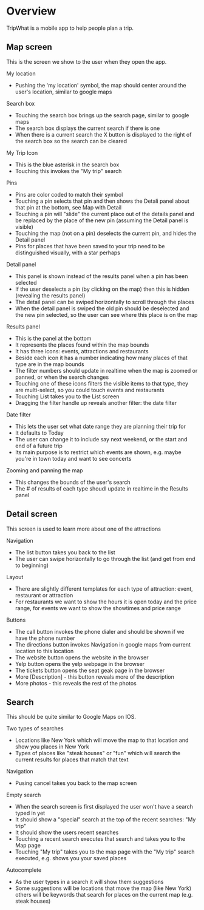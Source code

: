 # Overview #
TripWhat is a mobile app to help people plan a trip.  

## Map screen ##
This is the screen we show to the user when they open the app.

My location
* Pushing the 'my location' symbol, the map should center around the user's location, similar to google maps

Search box
* Touching the search box brings up the search page, similar to google maps
* The search box displays the current search if there is one
* When there is a current search the X button is displayed to the right of the search box so the search can be cleared

My Trip Icon
* This is the blue asterisk in the search box
* Touching this invokes the "My trip" search

Pins
* Pins are color coded to match their symbol
* Touching a pin selects that pin and then shows the Detali panel about that pin at the bottom, see Map with Detail
* Touching a pin will "slide" the current place out of the details panel and be replaced by the place of the new pin (assuming the Detail panel is visible)
* Touching the map (not on a pin) deselects the current pin, and hides the Detail panel
* Pins for places that have been saved to your trip need to be distinguished visually, with a star perhaps

Detail panel
* This panel is shown instead of the results panel when a pin has been selected
* If the user deselects a pin (by clicking on the map) then this is hidden (revealing the results panel)
* The detail panel can be swiped horizontally to scroll through the places
* When the detail panel is swiped the old pin should be deselected and the new pin selected, so the user can see where this place is on the map

Results panel
* This is the panel at the bottom
* It represents the places found within the map bounds
* It has three icons: events, attractions and restaurants
* Beside each icon it has a number indicating how many places of that type are in the map bounds
* The filter numbers should update in realtime when the map is zoomed or panned, or when the search changes
* Touching one of these icons filters the visible items to that type, they are multi-select, so you could touch events and restaurants
* Touching List takes you to the List screen
* Dragging the filter handle up reveals another filter: the date filter

Date filter
* This lets the user set what date range they are planning their trip for
* It defaults to Today
* The user can change it to include say next weekend, or the start and end of a future trip
* Its main purpose is to restrict which events are shown, e.g. maybe you're in town today and want to see concerts 

Zooming and panning the map
* This changes the bounds of the user's search
* The # of results of each type shoudl update in realtime in the Results panel

## Detail screen ##

This screen is used to learn more about one of the attractions

Navigation
* The list button takes you back to the list
* The user can swipe horizontally to go through the list (and get from end to beginning)

Layout
* There are slightly different templates for each type of attraction: event, restaurant or attraction
* For restaurants we want to show the hours it is open today and the price range, for events we want to show the showtimes and price range

Buttons
* The call button invokes the phone dialer and should be shown if we have the phone number
* The directions button invokes Navigation in google maps from current location to this location
* The website button opens the website in the browser
* Yelp button opens the yelp webpage in the browser
* The tickets button opens the seat geak page in the browser
* More [Description] - this button reveals more of the description
* More photos - this reveals the rest of the photos

## Search ##

This should be quite similar to Google Maps on IOS.  

Two types of searches
* Locations like New York which will move the map to that location and show you places in New York
* Types of places like "steak houses" or "fun" which will search the current results for places that match that text

Navigation
* Pusing cancel takes you back to the map screen

Empty search
* When the search screen is first displayed the user won't have a search typed in yet
* It should show a "special" search at the top of the recent searches: "My trip"
* It should show the users recent searches
* Touching a recent search executes that search and takes you to the Map page
* Touching "My trip" takes you to the map page with the "My trip" search executed, e.g. shows you your saved places

Autocomplete
* As the user types in a search it will show them suggestions
* Some suggestions will be locations that move the map (like New York) others will be keywords that search for places on the current map (e.g. steak houses)
